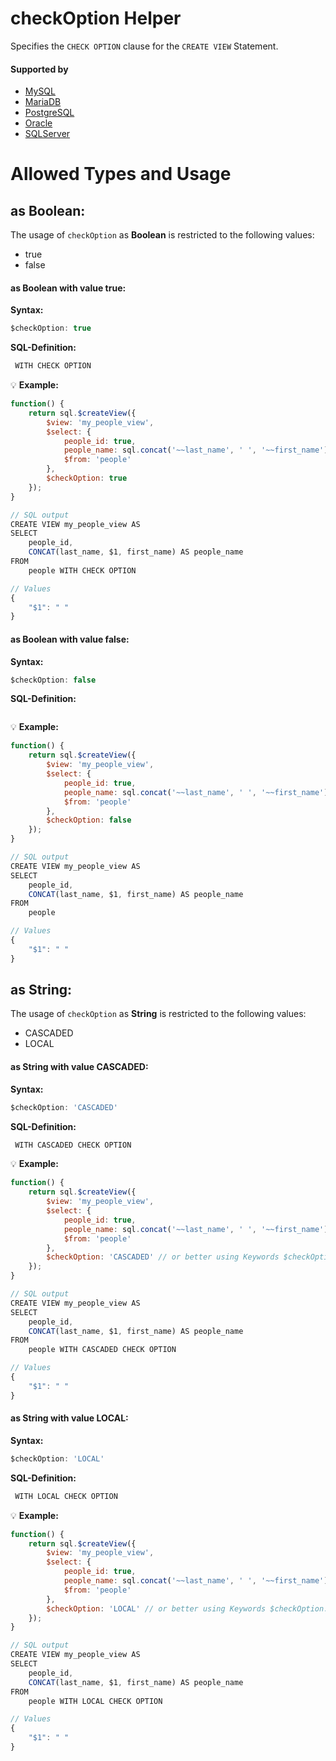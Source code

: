 # checkOption Helper
Specifies the `CHECK OPTION` clause for the `CREATE VIEW` Statement.

#### Supported by
- [MySQL](https://dev.mysql.com/doc/refman/5.7/en/create-view.html)
- [MariaDB](https://mariadb.com/kb/en/library/create-view/)
- [PostgreSQL](https://www.postgresql.org/docs/9.4/static/sql-createview.html)
- [Oracle](https://docs.oracle.com/cd/B28359_01/server.111/b28286/statements_8004.htm#SQLRF01504)
- [SQLServer](https://docs.microsoft.com/en-us/sql/t-sql/statements/create-view-transact-sql)

# Allowed Types and Usage

## as Boolean:

The usage of `checkOption` as **Boolean** is restricted to the following values:
- true
- false

#### as Boolean with value **true**:
**Syntax:**

```javascript
$checkOption: true
```

**SQL-Definition:**
```javascript
 WITH CHECK OPTION
```

:bulb: **Example:**
```javascript
function() {
    return sql.$createView({
        $view: 'my_people_view',
        $select: {
            people_id: true,
            people_name: sql.concat('~~last_name', ' ', '~~first_name'),
            $from: 'people'
        },
        $checkOption: true
    });
}

// SQL output
CREATE VIEW my_people_view AS
SELECT
    people_id,
    CONCAT(last_name, $1, first_name) AS people_name
FROM
    people WITH CHECK OPTION

// Values
{
    "$1": " "
}
```
#### as Boolean with value **false**:
**Syntax:**

```javascript
$checkOption: false
```

**SQL-Definition:**
```javascript

```

:bulb: **Example:**
```javascript
function() {
    return sql.$createView({
        $view: 'my_people_view',
        $select: {
            people_id: true,
            people_name: sql.concat('~~last_name', ' ', '~~first_name'),
            $from: 'people'
        },
        $checkOption: false
    });
}

// SQL output
CREATE VIEW my_people_view AS
SELECT
    people_id,
    CONCAT(last_name, $1, first_name) AS people_name
FROM
    people

// Values
{
    "$1": " "
}
```
## as String:

The usage of `checkOption` as **String** is restricted to the following values:
- CASCADED
- LOCAL

#### as String with value **CASCADED**:
**Syntax:**

```javascript
$checkOption: 'CASCADED'
```

**SQL-Definition:**
```javascript
 WITH CASCADED CHECK OPTION
```

:bulb: **Example:**
```javascript
function() {
    return sql.$createView({
        $view: 'my_people_view',
        $select: {
            people_id: true,
            people_name: sql.concat('~~last_name', ' ', '~~first_name'),
            $from: 'people'
        },
        $checkOption: 'CASCADED' // or better using Keywords $checkOption: sql.CASCADED
    });
}

// SQL output
CREATE VIEW my_people_view AS
SELECT
    people_id,
    CONCAT(last_name, $1, first_name) AS people_name
FROM
    people WITH CASCADED CHECK OPTION

// Values
{
    "$1": " "
}
```
#### as String with value **LOCAL**:
**Syntax:**

```javascript
$checkOption: 'LOCAL'
```

**SQL-Definition:**
```javascript
 WITH LOCAL CHECK OPTION
```

:bulb: **Example:**
```javascript
function() {
    return sql.$createView({
        $view: 'my_people_view',
        $select: {
            people_id: true,
            people_name: sql.concat('~~last_name', ' ', '~~first_name'),
            $from: 'people'
        },
        $checkOption: 'LOCAL' // or better using Keywords $checkOption: sql.LOCAL
    });
}

// SQL output
CREATE VIEW my_people_view AS
SELECT
    people_id,
    CONCAT(last_name, $1, first_name) AS people_name
FROM
    people WITH LOCAL CHECK OPTION

// Values
{
    "$1": " "
}
```
